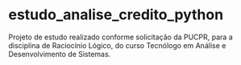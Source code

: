 # estudo_analise_credito_python
Projeto de estudo realizado conforme solicitação da PUCPR, para a disciplina de Raciocínio Lógico, do curso Tecnólogo em Análise e Desenvolvimento de Sistemas.
